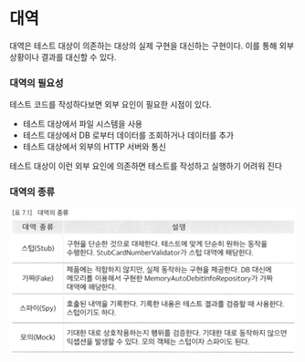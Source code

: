 # 대역
대역은 테스트 대상이 의존하는 대상의 실제 구현을 대신하는 구현이다. 이를 통해 외부 상황이나 결과를 대신할 수 있다.

### 대역의 필요성

테스트 코드를 작성하다보면 외부 요인이 필요한 시점이 있다.

- 테스트 대상에서 파일 시스템을 사용
- 테스트 대상에서 DB 로부터 데이터를 조회하거나 데이터를 추가
- 테스트 대상에서 외부의 HTTP 서버와 통신

테스트 대상이 이런 외부 요인에 의존하면 테스트를 작성하고 실행하기 어려워 진다

### 대역의 종류

<img src="/img/2.png" width="1000px;">
